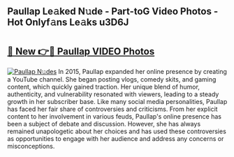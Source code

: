 ## Paullap Le𝚊ked N𝚞de - Part-toG Video Photos - Hot Onlyf𝚊ns Le𝚊ks u3D6J

# <h2><a href="http://ab69751.deff.icu/?id=Paullap">🔗 New 👉🔴 Paullap VIDEO Photos</a></h2>

[![Paullap N𝚞des](https://i.imgur.com/rIISA9y.gif)](http://ab69751.deff.icu/?id=Paullap)
In 2015, Paullap expanded her online presence by creating a YouTube channel. She began posting vlogs, comedy skits, and gaming content, which quickly gained traction. Her unique blend of humor, authenticity, and vulnerability resonated with viewers, leading to a steady growth in her subscriber base. Like many social media personalities, Paullap has faced her fair share of controversies and criticisms. From her explicit content to her involvement in various feuds, Paullap's online presence has been a subject of debate and discussion. However, she has always remained unapologetic about her choices and has used these controversies as opportunities to engage with her audience and address any concerns or misconceptions.
